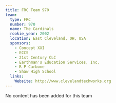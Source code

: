 ```yaml
---
title: FRC Team 970
team:
  type: FRC
  number: 970
  name: The Cardinals
  rookie_year: 2002
  location: East Cleveland, OH, USA
  sponsors:
    - Concept XXI
    - ECCS
    - 21st Century CLC
    - Earthman's Education Services, Inc.
    - R P Carbone
    - Shaw High School
  links:
    Website: http://www.clevelandtechworks.org
---
```

No content has been added for this team